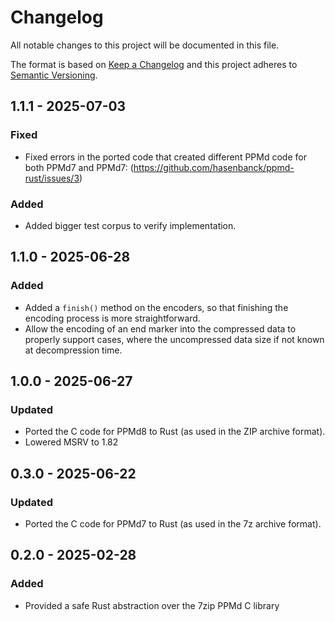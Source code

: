 # Changelog

All notable changes to this project will be documented in this file.

The format is based on [Keep a Changelog](http://keepachangelog.com/en/1.0.0/)
and this project adheres to [Semantic Versioning](https://semver.org/spec/v2.0.0.html).

## 1.1.1 - 2025-07-03

### Fixed

- Fixed errors in the ported code that created different PPMd code for both PPMd7 and PPMd7:
  (https://github.com/hasenbanck/ppmd-rust/issues/3)

### Added

- Added bigger test corpus to verify implementation.

## 1.1.0 - 2025-06-28

### Added

- Added a `finish()` method on the encoders, so that finishing the encoding process is more straightforward.
- Allow the encoding of an end marker into the compressed data to properly
  support cases, where the uncompressed data size if not known at decompression time.

## 1.0.0 - 2025-06-27

### Updated

- Ported the C code for PPMd8 to Rust (as used in the ZIP archive format).
- Lowered MSRV to 1.82

## 0.3.0 - 2025-06-22

### Updated

- Ported the C code for PPMd7 to Rust (as used in the 7z archive format).

## 0.2.0 - 2025-02-28

### Added

- Provided a safe Rust abstraction over the 7zip PPMd C library
